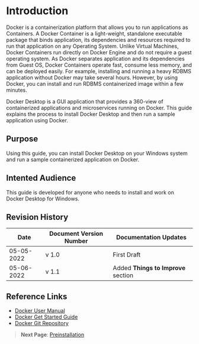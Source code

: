 # Introduction
Docker is a containerization platform that allows you to run applications as Containers. A Docker Container is a light-weight, standalone executable package that binds application, its dependencies and resources required to run that application on any Operating System. Unlike Virtual Machines, Docker Containers run directly on Docker Engine and do not require a guest operating system. As Docker separates application and its dependencies from Guest OS, Docker Containers operate fast, consume less memory, and can be deployed easily. For example, installing and running a heavy RDBMS application without Docker may take several hours. However, by using Docker, you can install and run RDBMS containerized image within a few minutes. 

Docker Desktop is a GUI application that provides a 360-view of containerized applications and microservices running on Docker. This guide explains the process to install Docker Desktop and then run a sample application using Docker.

## Purpose
Using this guide, you can install Docker Desktop on your Windows system and run a sample containerized application on Docker.

## Intented Audience
This guide is developed for anyone who needs to install and work on Docker Desktop for Windows.

## Revision History
|             Date      |  Document Version Number   |   Documentation Updates        |
|-----------------------|----------------------------|--------------------------------|
| 05-05-2022            | v 1.0                      | First Draft                    |           
| 05-06-2022            | v 1.1                      | Added **Things to Improve** section|                 
               

## Reference Links
- [Docker User Manual](https://docs.docker.com/desktop/windows/)
- [Docker Get Started Guide](https://docs.docker.com/get-started/overview/)
- [Docker Git Repository](https://github.com/docker)

> **Next Page**: [Preinstallation](./Preinstallation.md)

